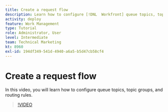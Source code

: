 ```yaml
---
title: Create a request flow
description: Learn how to configure [!DNL  Workfront] queue topics, topic groups, and routing rules to help manage request and work intake.
activity: deploy
feature: Work Management
type: Tutorial
role: Administrator, User
level: Intermediate
team: Technical Marketing
kt: 8960
exl-id: 194df349-541d-4940-a6a5-b5d47cb58cf4
---
```

# Create a request flow

In this video, you will learn how to configure queue topics, topic groups, and routing rules.

>[!VIDEO](https://video.tv.adobe.com/v/335223/?quality=12)

<!---
there's a FAQ list in the LP. do we want to bring that over
--->
